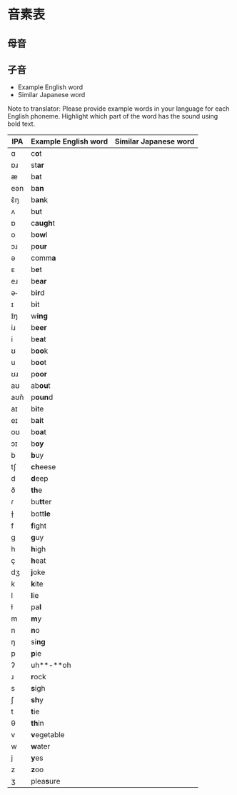 # 音素表
## 母音
## 子音

- Example English word
- Similar Japanese word

Note to translator: Please provide example words in your language for each English phoneme. Highlight which part of the word has the sound using bold text.

| IPA  | Example English word | Similar Japanese word |
| ---- | -------------------- | --------------------- |
| ɑ    | c**o**t              |                       |
| ɒɹ   | st**ar**             |                       |
| æ    | b**a**t              |                       |
| eən  | b**an**              |                       |
| ɛ̃ŋ  | b**an**k             |                       |
| ʌ    | b**u**t              |                       |
| ɒ    | c**augh**t           |                       |
| o    | b**ow**l             |                       |
| ɔɹ   | p**our**             |                       |
| ə    | comm**a**            |                       |
| ɛ    | b**e**t              |                       |
| eɹ   | b**ear**             |                       |
| ə˞   | b**ir**d             |                       |
| ɪ    | b**i**t              |                       |
| ɪ̃ŋ  | w**ing**             |                       |
| iɹ   | b**eer**             |                       |
| i    | b**ea**t             |                       |
| ʊ    | b**oo**k             |                       |
| u    | b**oo**t             |                       |
| ʊɹ   | p**oor**             |                       |
| aʊ   | ab**ou**t            |                       |
| aʊ̃n | p**oun**d            |                       |
| aɪ   | b**i**te             |                       |
| eɪ   | b**ai**t             |                       |
| oʊ   | b**oa**t             |                       |
| ɔɪ   | b**oy**              |                       |
| b    | **b**uy              |                       |
| tʃ   | **ch**eese           |                       |
| d    | **d**eep             |                       |
| ð    | **th**e              |                       |
| ɾ    | bu**tt**er           |                       |
| ɫ̩   | bott**le**           |                       |
| f    | **f**ight            |                       |
| g    | **g**uy              |                       |
| h    | **h**igh             |                       |
| ç    | **h**eat             |                       |
| dʒ   | **j**oke             |                       |
| k    | **k**ite             |                       |
| l    | **l**ie              |                       |
| ɫ    | pa**l**              |                       |
| m    | **m**y               |                       |
| n    | **n**o               |                       |
| ŋ    | si**ng**             |                       |
| p    | **p**ie              |                       |
| ʔ    | uh**-**oh            |                       |
| ɹ    | **r**ock             |                       |
| s    | **s**igh             |                       |
| ʃ    | **sh**y              |                       |
| t    | **t**ie              |                       |
| θ    | **th**in             |                       |
| v    | **v**egetable        |                       |
| w    | **w**ater            |                       |
| j    | **y**es              |                       |
| z    | **z**oo              |                       |
| ʒ    | plea**s**ure         |                       |